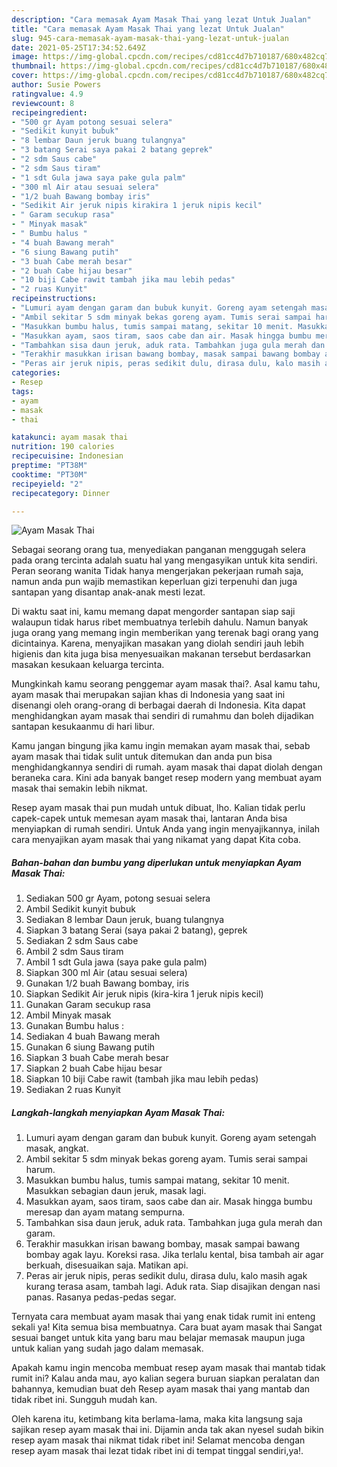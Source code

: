 ```yaml
---
description: "Cara memasak Ayam Masak Thai yang lezat Untuk Jualan"
title: "Cara memasak Ayam Masak Thai yang lezat Untuk Jualan"
slug: 945-cara-memasak-ayam-masak-thai-yang-lezat-untuk-jualan
date: 2021-05-25T17:34:52.649Z
image: https://img-global.cpcdn.com/recipes/cd81cc4d7b710187/680x482cq70/ayam-masak-thai-foto-resep-utama.jpg
thumbnail: https://img-global.cpcdn.com/recipes/cd81cc4d7b710187/680x482cq70/ayam-masak-thai-foto-resep-utama.jpg
cover: https://img-global.cpcdn.com/recipes/cd81cc4d7b710187/680x482cq70/ayam-masak-thai-foto-resep-utama.jpg
author: Susie Powers
ratingvalue: 4.9
reviewcount: 8
recipeingredient:
- "500 gr Ayam potong sesuai selera"
- "Sedikit kunyit bubuk"
- "8 lembar Daun jeruk buang tulangnya"
- "3 batang Serai saya pakai 2 batang geprek"
- "2 sdm Saus cabe"
- "2 sdm Saus tiram"
- "1 sdt Gula jawa saya pake gula palm"
- "300 ml Air atau sesuai selera"
- "1/2 buah Bawang bombay iris"
- "Sedikit Air jeruk nipis kirakira 1 jeruk nipis kecil"
- " Garam secukup rasa"
- " Minyak masak"
- " Bumbu halus "
- "4 buah Bawang merah"
- "6 siung Bawang putih"
- "3 buah Cabe merah besar"
- "2 buah Cabe hijau besar"
- "10 biji Cabe rawit tambah jika mau lebih pedas"
- "2 ruas Kunyit"
recipeinstructions:
- "Lumuri ayam dengan garam dan bubuk kunyit. Goreng ayam setengah masak, angkat."
- "Ambil sekitar 5 sdm minyak bekas goreng ayam. Tumis serai sampai harum."
- "Masukkan bumbu halus, tumis sampai matang, sekitar 10 menit. Masukkan sebagian daun jeruk, masak lagi."
- "Masukkan ayam, saos tiram, saos cabe dan air. Masak hingga bumbu meresap dan ayam matang sempurna."
- "Tambahkan sisa daun jeruk, aduk rata. Tambahkan juga gula merah dan garam."
- "Terakhir masukkan irisan bawang bombay, masak sampai bawang bombay agak layu. Koreksi rasa. Jika terlalu kental, bisa tambah air agar berkuah, disesuaikan saja. Matikan api."
- "Peras air jeruk nipis, peras sedikit dulu, dirasa dulu, kalo masih agak kurang terasa asam, tambah lagi. Aduk rata. Siap disajikan dengan nasi panas. Rasanya pedas-pedas segar."
categories:
- Resep
tags:
- ayam
- masak
- thai

katakunci: ayam masak thai 
nutrition: 190 calories
recipecuisine: Indonesian
preptime: "PT38M"
cooktime: "PT30M"
recipeyield: "2"
recipecategory: Dinner

---
```



![Ayam Masak Thai](https://img-global.cpcdn.com/recipes/cd81cc4d7b710187/680x482cq70/ayam-masak-thai-foto-resep-utama.jpg)

Sebagai seorang orang tua, menyediakan panganan menggugah selera pada orang tercinta adalah suatu hal yang mengasyikan untuk kita sendiri. Peran seorang  wanita Tidak hanya mengerjakan pekerjaan rumah saja, namun anda pun wajib memastikan keperluan gizi terpenuhi dan juga santapan yang disantap anak-anak mesti lezat.

Di waktu  saat ini, kamu memang dapat mengorder santapan siap saji walaupun tidak harus ribet membuatnya terlebih dahulu. Namun banyak juga orang yang memang ingin memberikan yang terenak bagi orang yang dicintainya. Karena, menyajikan masakan yang diolah sendiri jauh lebih higienis dan kita juga bisa menyesuaikan makanan tersebut berdasarkan masakan kesukaan keluarga tercinta. 



Mungkinkah kamu seorang penggemar ayam masak thai?. Asal kamu tahu, ayam masak thai merupakan sajian khas di Indonesia yang saat ini disenangi oleh orang-orang di berbagai daerah di Indonesia. Kita dapat menghidangkan ayam masak thai sendiri di rumahmu dan boleh dijadikan santapan kesukaanmu di hari libur.

Kamu jangan bingung jika kamu ingin memakan ayam masak thai, sebab ayam masak thai tidak sulit untuk ditemukan dan anda pun bisa menghidangkannya sendiri di rumah. ayam masak thai dapat diolah dengan beraneka cara. Kini ada banyak banget resep modern yang membuat ayam masak thai semakin lebih nikmat.

Resep ayam masak thai pun mudah untuk dibuat, lho. Kalian tidak perlu capek-capek untuk memesan ayam masak thai, lantaran Anda bisa menyiapkan di rumah sendiri. Untuk Anda yang ingin menyajikannya, inilah cara menyajikan ayam masak thai yang nikamat yang dapat Kita coba.

<!--inarticleads1-->

##### Bahan-bahan dan bumbu yang diperlukan untuk menyiapkan Ayam Masak Thai:

1. Sediakan 500 gr Ayam, potong sesuai selera
1. Ambil Sedikit kunyit bubuk
1. Sediakan 8 lembar Daun jeruk, buang tulangnya
1. Siapkan 3 batang Serai (saya pakai 2 batang), geprek
1. Sediakan 2 sdm Saus cabe
1. Ambil 2 sdm Saus tiram
1. Ambil 1 sdt Gula jawa (saya pake gula palm)
1. Siapkan 300 ml Air (atau sesuai selera)
1. Gunakan 1/2 buah Bawang bombay, iris
1. Siapkan Sedikit Air jeruk nipis (kira-kira 1 jeruk nipis kecil)
1. Gunakan  Garam secukup rasa
1. Ambil  Minyak masak
1. Gunakan  Bumbu halus :
1. Sediakan 4 buah Bawang merah
1. Gunakan 6 siung Bawang putih
1. Siapkan 3 buah Cabe merah besar
1. Siapkan 2 buah Cabe hijau besar
1. Siapkan 10 biji Cabe rawit (tambah jika mau lebih pedas)
1. Sediakan 2 ruas Kunyit




<!--inarticleads2-->

##### Langkah-langkah menyiapkan Ayam Masak Thai:

1. Lumuri ayam dengan garam dan bubuk kunyit. Goreng ayam setengah masak, angkat.
1. Ambil sekitar 5 sdm minyak bekas goreng ayam. Tumis serai sampai harum.
1. Masukkan bumbu halus, tumis sampai matang, sekitar 10 menit. Masukkan sebagian daun jeruk, masak lagi.
1. Masukkan ayam, saos tiram, saos cabe dan air. Masak hingga bumbu meresap dan ayam matang sempurna.
1. Tambahkan sisa daun jeruk, aduk rata. Tambahkan juga gula merah dan garam.
1. Terakhir masukkan irisan bawang bombay, masak sampai bawang bombay agak layu. Koreksi rasa. Jika terlalu kental, bisa tambah air agar berkuah, disesuaikan saja. Matikan api.
1. Peras air jeruk nipis, peras sedikit dulu, dirasa dulu, kalo masih agak kurang terasa asam, tambah lagi. Aduk rata. Siap disajikan dengan nasi panas. Rasanya pedas-pedas segar.




Ternyata cara membuat ayam masak thai yang enak tidak rumit ini enteng sekali ya! Kita semua bisa membuatnya. Cara buat ayam masak thai Sangat sesuai banget untuk kita yang baru mau belajar memasak maupun juga untuk kalian yang sudah jago dalam memasak.

Apakah kamu ingin mencoba membuat resep ayam masak thai mantab tidak rumit ini? Kalau anda mau, ayo kalian segera buruan siapkan peralatan dan bahannya, kemudian buat deh Resep ayam masak thai yang mantab dan tidak ribet ini. Sungguh mudah kan. 

Oleh karena itu, ketimbang kita berlama-lama, maka kita langsung saja sajikan resep ayam masak thai ini. Dijamin anda tak akan nyesel sudah bikin resep ayam masak thai nikmat tidak ribet ini! Selamat mencoba dengan resep ayam masak thai lezat tidak ribet ini di tempat tinggal sendiri,ya!.

